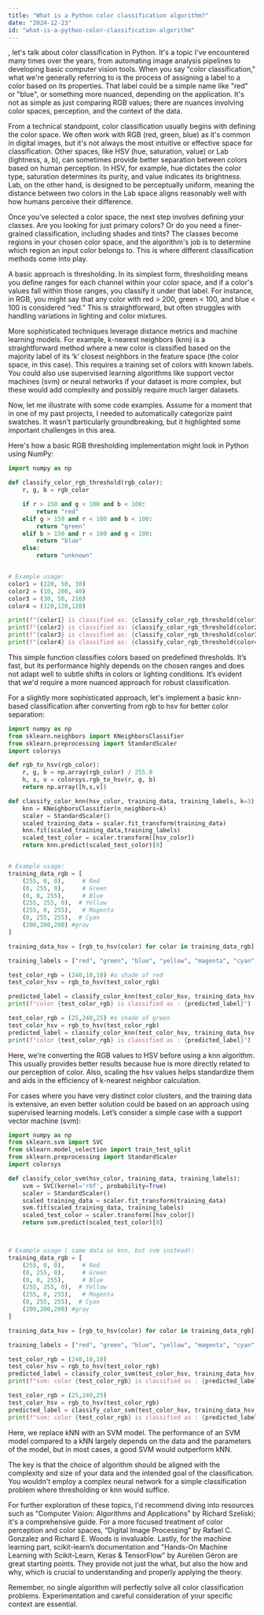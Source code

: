 ```yaml
---
title: "What is a Python color classification algorithm?"
date: "2024-12-23"
id: "what-is-a-python-color-classification-algorithm"
---
```


, let's talk about color classification in Python. It's a topic I've encountered many times over the years, from automating image analysis pipelines to developing basic computer vision tools. When you say "color classification," what we're generally referring to is the process of assigning a label to a color based on its properties. That label could be a simple name like "red" or "blue", or something more nuanced, depending on the application. It's not as simple as just comparing RGB values; there are nuances involving color spaces, perception, and the context of the data.

From a technical standpoint, color classification usually begins with defining the color space. We often work with RGB (red, green, blue) as it's common in digital images, but it's not always the most intuitive or effective space for classification. Other spaces, like HSV (hue, saturation, value) or Lab (lightness, a, b), can sometimes provide better separation between colors based on human perception. In HSV, for example, hue dictates the color type, saturation determines its purity, and value indicates its brightness. Lab, on the other hand, is designed to be perceptually uniform, meaning the distance between two colors in the Lab space aligns reasonably well with how humans perceive their difference.

Once you've selected a color space, the next step involves defining your classes. Are you looking for just primary colors? Or do you need a finer-grained classification, including shades and tints? The classes become regions in your chosen color space, and the algorithm's job is to determine which region an input color belongs to. This is where different classification methods come into play.

A basic approach is thresholding. In its simplest form, thresholding means you define ranges for each channel within your color space, and if a color's values fall within those ranges, you classify it under that label. For instance, in RGB, you might say that any color with red > 200, green < 100, and blue < 100 is considered “red.” This is straightforward, but often struggles with handling variations in lighting and color mixtures.

More sophisticated techniques leverage distance metrics and machine learning models. For example, k-nearest neighbors (knn) is a straightforward method where a new color is classified based on the majority label of its ‘k’ closest neighbors in the feature space (the color space, in this case). This requires a training set of colors with known labels. You could also use supervised learning algorithms like support vector machines (svm) or neural networks if your dataset is more complex, but these would add complexity and possibly require much larger datasets.

Now, let me illustrate with some code examples. Assume for a moment that in one of my past projects, I needed to automatically categorize paint swatches. It wasn't particularly groundbreaking, but it highlighted some important challenges in this area.

Here's how a basic RGB thresholding implementation might look in Python using NumPy:

```python
import numpy as np

def classify_color_rgb_threshold(rgb_color):
    r, g, b = rgb_color

    if r > 150 and g < 100 and b < 100:
        return "red"
    elif g > 150 and r < 100 and b < 100:
        return "green"
    elif b > 150 and r < 100 and g < 100:
        return "blue"
    else:
        return "unknown"


# Example usage:
color1 = (220, 50, 30)
color2 = (10, 200, 40)
color3 = (30, 50, 210)
color4 = (120,120,120)

print(f"{color1} is classified as: {classify_color_rgb_threshold(color1)}")
print(f"{color2} is classified as: {classify_color_rgb_threshold(color2)}")
print(f"{color3} is classified as: {classify_color_rgb_threshold(color3)}")
print(f"{color4} is classified as: {classify_color_rgb_threshold(color4)}")
```

This simple function classifies colors based on predefined thresholds. It’s fast, but its performance highly depends on the chosen ranges and does not adapt well to subtle shifts in colors or lighting conditions. It’s evident that we'd require a more nuanced approach for robust classification.

For a slightly more sophisticated approach, let's implement a basic knn-based classification after converting from rgb to hsv for better color separation:

```python
import numpy as np
from sklearn.neighbors import KNeighborsClassifier
from sklearn.preprocessing import StandardScaler
import colorsys

def rgb_to_hsv(rgb_color):
    r, g, b = np.array(rgb_color) / 255.0
    h, s, v = colorsys.rgb_to_hsv(r, g, b)
    return np.array([h,s,v])

def classify_color_knn(hsv_color, training_data, training_labels, k=3):
    knn = KNeighborsClassifier(n_neighbors=k)
    scaler = StandardScaler()
    scaled_training_data = scaler.fit_transform(training_data)
    knn.fit(scaled_training_data,training_labels)
    scaled_test_color = scaler.transform([hsv_color])
    return knn.predict(scaled_test_color)[0]


# Example usage:
training_data_rgb = [
    (255, 0, 0),     # Red
    (0, 255, 0),     # Green
    (0, 0, 255),     # Blue
    (255, 255, 0),  # Yellow
    (255, 0, 255),   # Magenta
    (0, 255, 255),  # Cyan
    (200,200,200) #gray
]

training_data_hsv = [rgb_to_hsv(color) for color in training_data_rgb]

training_labels = ["red", "green", "blue", "yellow", "magenta", "cyan", "gray"]

test_color_rgb = (240,10,10) #a shade of red
test_color_hsv = rgb_to_hsv(test_color_rgb)

predicted_label = classify_color_knn(test_color_hsv, training_data_hsv, training_labels, k=3)
print(f"color {test_color_rgb} is classified as : {predicted_label}")

test_color_rgb = (25,240,25) #a shade of green
test_color_hsv = rgb_to_hsv(test_color_rgb)
predicted_label = classify_color_knn(test_color_hsv, training_data_hsv, training_labels, k=3)
print(f"color {test_color_rgb} is classified as : {predicted_label}")
```

Here, we're converting the RGB values to HSV before using a knn algorithm. This usually provides better results because hue is more directly related to our perception of color. Also, scaling the hsv values helps standardize them and aids in the efficiency of k-nearest neighbor calculation.

For cases where you have very distinct color clusters, and the training data is extensive, an even better solution could be based on an approach using supervised learning models. Let’s consider a simple case with a support vector machine (svm):

```python
import numpy as np
from sklearn.svm import SVC
from sklearn.model_selection import train_test_split
from sklearn.preprocessing import StandardScaler
import colorsys

def classify_color_svm(hsv_color, training_data, training_labels):
    svm = SVC(kernel='rbf', probability=True)
    scaler = StandardScaler()
    scaled_training_data = scaler.fit_transform(training_data)
    svm.fit(scaled_training_data, training_labels)
    scaled_test_color = scaler.transform([hsv_color])
    return svm.predict(scaled_test_color)[0]



# Example usage ( same data as knn, but svm instead):
training_data_rgb = [
    (255, 0, 0),     # Red
    (0, 255, 0),     # Green
    (0, 0, 255),     # Blue
    (255, 255, 0),  # Yellow
    (255, 0, 255),   # Magenta
    (0, 255, 255),  # Cyan
    (200,200,200) #gray
]

training_data_hsv = [rgb_to_hsv(color) for color in training_data_rgb]

training_labels = ["red", "green", "blue", "yellow", "magenta", "cyan", "gray"]

test_color_rgb = (240,10,10)
test_color_hsv = rgb_to_hsv(test_color_rgb)
predicted_label = classify_color_svm(test_color_hsv, training_data_hsv, training_labels)
print(f"svm: color {test_color_rgb} is classified as : {predicted_label}")

test_color_rgb = (25,240,25)
test_color_hsv = rgb_to_hsv(test_color_rgb)
predicted_label = classify_color_svm(test_color_hsv, training_data_hsv, training_labels)
print(f"svm: color {test_color_rgb} is classified as : {predicted_label}")
```

Here, we replace kNN with an SVM model. The performance of an SVM model compared to a kNN largely depends on the data and the parameters of the model, but in most cases, a good SVM would outperform kNN.

The key is that the choice of algorithm should be aligned with the complexity and size of your data and the intended goal of the classification. You wouldn't employ a complex neural network for a simple classification problem where thresholding or knn would suffice.

For further exploration of these topics, I'd recommend diving into resources such as “Computer Vision: Algorithms and Applications” by Richard Szeliski; it's a comprehensive guide. For a more focused treatment of color perception and color spaces, “Digital Image Processing” by Rafael C. Gonzalez and Richard E. Woods is invaluable. Lastly, for the machine learning part, scikit-learn’s documentation and "Hands-On Machine Learning with Scikit-Learn, Keras & TensorFlow" by Aurélien Géron are great starting points. They provide not just the what, but also the how and why, which is crucial to understanding and properly applying the theory.

Remember, no single algorithm will perfectly solve all color classification problems. Experimentation and careful consideration of your specific context are essential.
